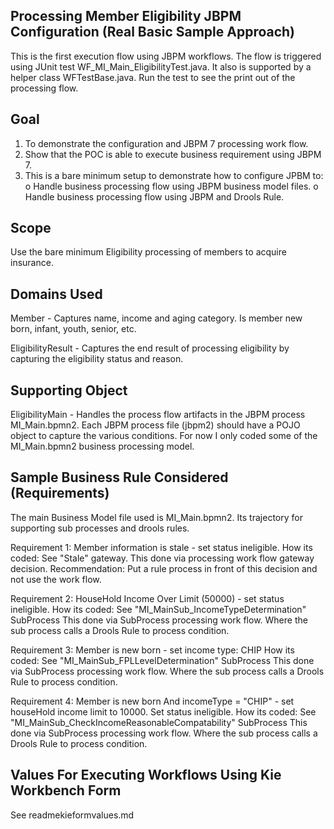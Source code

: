 Processing Member Eligibility JBPM Configuration (Real Basic Sample Approach)
-----------------------------------------------------------------------------------
This is the first execution flow using JBPM workflows. The flow is triggered using
JUnit test WF_MI_Main_EligibilityTest.java. It also is supported by a helper class
WFTestBase.java. Run the test to see the print out of the processing flow.    
 
Goal
------------
1. To demonstrate the configuration and JBPM 7 processing work flow.
2. Show that the POC is able to execute business requirement using JBPM 7.
3.  This is a bare minimum setup to demonstrate how to configure JPBM to:
o Handle business processing flow using JBPM business model files.
o Handle business processing flow using JBPM and Drools Rule. 


Scope
------------
Use the bare minimum Eligibility processing of members to acquire insurance.  


Domains Used
------------
Member - Captures name, income and aging category. Is member new born, infant, youth, senior, etc.

EligibilityResult - Captures the end result of processing eligibility by capturing the eligibility status and reason.


Supporting Object
------------
EligibilityMain - Handles the process flow artifacts in the JBPM process MI_Main.bpmn2. 
Each JBPM process file (jbpm2) should have a POJO object to capture the various conditions.
For now I only coded some of the MI_Main.bpmn2 business processing model.

 
Sample Business Rule Considered (Requirements)
--------------------------------------------------
The main Business Model file used is MI_Main.bpmn2. Its trajectory for supporting sub processes and drools rules. 

Requirement 1: Member information is stale - set status ineligible.
How its coded: 
	See "Stale" gateway.
	This done via processing work flow gateway decision. 
Recommendation: 
	Put a rule process in front of this decision and not use the work flow.

Requirement 2: HouseHold Income Over Limit (50000) - set status ineligible.
How its coded:
	See  "MI_MainSub_IncomeTypeDetermination" SubProcess
	This done via SubProcess processing work flow. 
	Where the sub process calls a Drools Rule to process condition.

Requirement 3: Member is new born - set income type: CHIP
How its coded:
	See  "MI_MainSub_FPLLevelDetermination" SubProcess
	This done via SubProcess processing work flow. 
	Where the sub process calls a Drools Rule to process condition.

Requirement 4: Member is new born And incomeType = "CHIP" - set houseHold income limit to 10000.
        Set status ineligible.
How its coded:
	See  "MI_MainSub_CheckIncomeReasonableCompatability" SubProcess
	This done via SubProcess processing work flow. 
	Where the sub process calls a Drools Rule to process condition.


Values For Executing Workflows Using Kie Workbench Form
-----------------------------------------------------------------
See readmekieformvalues.md	